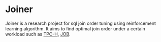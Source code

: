 Joiner
=======

Joiner is a research project for sql join order tuning using reinforcement learning algorithm.
It aims to find optimal join order under a certain workload such as
[TPC-H](http://www.tpc.org/tpch/), [JOB](https://github.com/gregrahn/join-order-benchmark).
